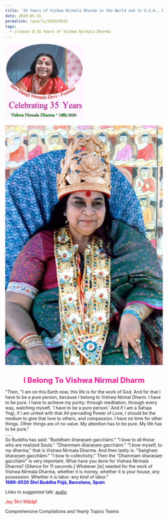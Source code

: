 ```yaml
---
title: '35 Years of Vishwa Nirmala Dharma in the World and in U.S.A., Post 8'
date: 2020-05-21
permalink: /yearly/2020/0521
tags:
  - crimson @ 35 Years of Vishwa Nirmala Dharma
---
```


<div style="text-align: left"><img src="/images/Celebrating35YearsVishwaNirmalaDharma.png" width="250" /></div><br>

<div style="text-align: center"><img src="/images/image440.png" /></div>

<br>
<p style="color:DeepPink; text-align:center">
<font size="+2"><b>I Belong To Vishwa Nirmal Dharm</b><br></font>
</p>

<p>
"Then, "I am on this Earth now, this life is for the work of God. And for that I have to be a pure person, because I belong to Vishwa Nirmal Dharm. I have to be pure. I have to achieve my purity: through meditation, through every way, watching myself, `I have to be a pure person.' And if I am a Sahaja Yogi, if I am united with that All-pervading Power of Love, I should be the medium to give that love to others, and compassion. I have no time for other things. Other things are of no value. My attention has to be pure. My life has to be pure."<br>
......<br>
So Buddha has said: "Buddham śharaṇaṃ gacchāmi." "I bow to all those who are realized Souls." "Dhammam śharaṇaṃ gacchāmi." "I bow myself, to my dharma," that is Vishwa Nirmala Dharma. And then lastly is: "Saṅghaṃ śharaṇaṃ gacchāmi." "I bow to collectivity."<br<
......<br>
Then the "Dhammam śharaṇaṃ gacchāmi" is very important. What have you done for Vishwa Nirmala Dharma? [Silence for 11 seconds.] Whatever [is] needed for the work of Vishwa Nirmala Dharma, whether it is money, whether it is your house, any possession. Whether it is labor: any kind of labor."<br>
<font color="blue"><b>1989-0520 Śhrī Buddha Pūjā, Barcelona, Spain</b></font><br>
</p>

Links to suggested talk: <a href="https://soundcloud.com/nirmala-vidya-portal/1989-0520-1-buddha_puja-1-wav"> audio</a><br>

<p style="color:red;">Jay Śhrī Mātājī!<br></p>

Comprehensive Compilations and Yearly Topics Teams